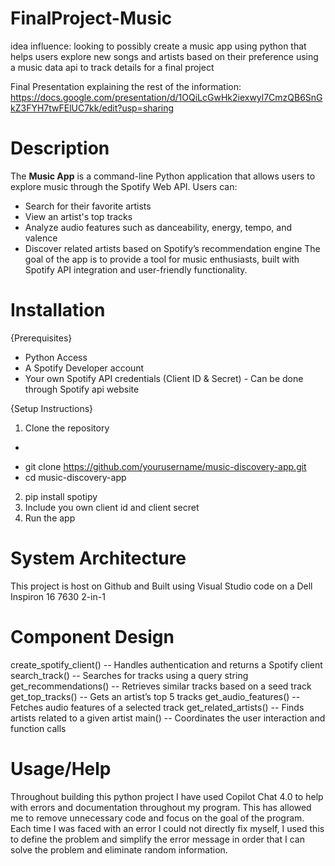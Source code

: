 # FinalProject-Music

idea influence: looking to possibly create a music app using python that helps users explore new songs and 
artists based on their preference using a music data api to track details for a final project

Final Presentation explaining the rest of the information: https://docs.google.com/presentation/d/1OQiLcGwHk2iexwyl7CmzQB6SnGkZ3FYH7twFElUC7kk/edit?usp=sharing

# Description
The **Music App** is a command-line Python application that allows users to explore music through the Spotify Web API. Users can:
- Search for their favorite artists
- View an artist's top tracks
- Analyze audio features such as danceability, energy, tempo, and valence
- Discover related artists based on Spotify’s recommendation engine
The goal of the app is to provide a tool for music enthusiasts, built with Spotify API integration and user-friendly functionality.

# Installation
{Prerequisites}
- Python Access
- A Spotify Developer account
- Your own Spotify API credentials (Client ID & Secret)
      - Can be done through Spotify api website

{Setup Instructions}
1. Clone the repository
- ```bash
- git clone https://github.com/yourusername/music-discovery-app.git
- cd music-discovery-app
2. pip install spotipy
3. Include you own client id and client secret
4. Run the app

# System Architecture
This project is host on Github and Built using Visual Studio code on a Dell Inspiron 16 7630 2-in-1

# Component Design
create_spotify_client() --	Handles authentication and returns a Spotify client
search_track() -- Searches for tracks using a query string
get_recommendations()	-- Retrieves similar tracks based on a seed track
get_top_tracks()	-- Gets an artist’s top 5 tracks
get_audio_features()	-- Fetches audio features of a selected track
get_related_artists()	-- Finds artists related to a given artist
main()	-- Coordinates the user interaction and function calls

# Usage/Help
Throughout building this python project I have used Copilot Chat 4.0 to help with errors and documentation throughout my program.
This has allowed me to remove unnecessary code and focus on the goal of the program.
Each time I was faced with an error I could not directly fix myself, I used this to define the problem and simplify the error message
in order that I can solve the problem and eliminate random information. 
